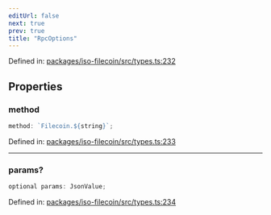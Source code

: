 ```yaml
---
editUrl: false
next: true
prev: true
title: "RpcOptions"
---
```


Defined in: [packages/iso-filecoin/src/types.ts:232](https://github.com/hugomrdias/filecoin/blob/main/packages/iso-filecoin/src/types.ts#L232)

## Properties

### method

```ts
method: `Filecoin.${string}`;
```

Defined in: [packages/iso-filecoin/src/types.ts:233](https://github.com/hugomrdias/filecoin/blob/main/packages/iso-filecoin/src/types.ts#L233)

***

### params?

```ts
optional params: JsonValue;
```

Defined in: [packages/iso-filecoin/src/types.ts:234](https://github.com/hugomrdias/filecoin/blob/main/packages/iso-filecoin/src/types.ts#L234)
